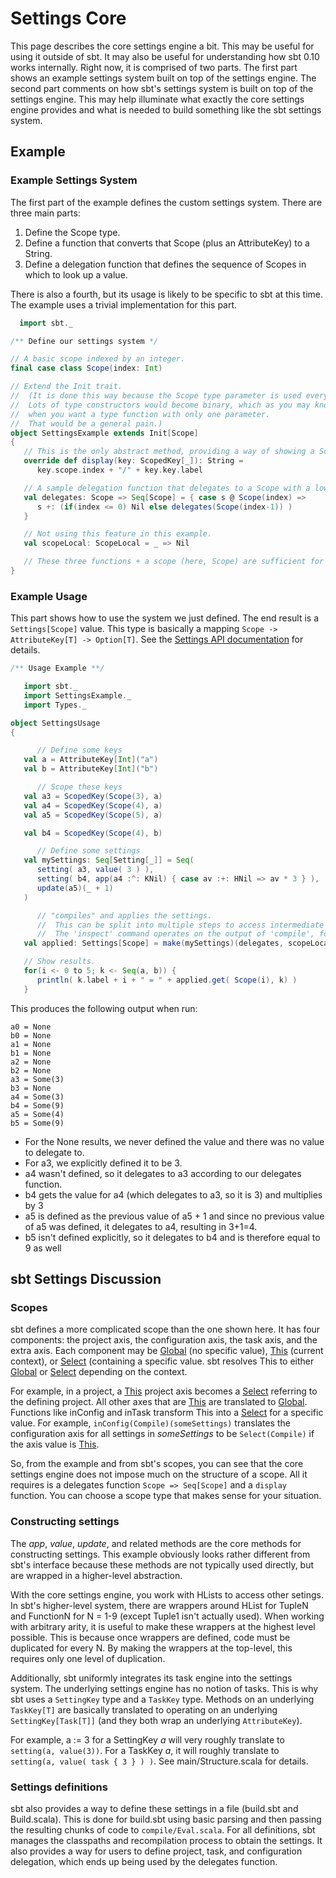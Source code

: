 [Global]: http://harrah.github.com/xsbt/latest/api/sbt/Global$.html
[This]: http://harrah.github.com/xsbt/latest/api/sbt/This$.html
[Select]: http://harrah.github.com/xsbt/latest/api/sbt/Select.html

# Settings Core

This page describes the core settings engine a bit.  This may be useful for using it outside of sbt.  It may also be useful for understanding how sbt 0.10 works internally.  Right now, it is comprised of two parts.  The first part shows an example settings system built on top of the settings engine.  The second part comments on how sbt's settings system is built on top of the settings engine.  This may help illuminate what exactly the core settings engine provides and what is needed to build something like the sbt settings system.

## Example 

### Example Settings System

The first part of the example defines the custom settings system.  There are three main parts:

1. Define the Scope type.
2. Define a function that converts that Scope (plus an AttributeKey) to a String.
3. Define a delegation function that defines the sequence of Scopes in which to look up a value.

There is also a fourth, but its usage is likely to be specific to sbt at this time.  The example uses a trivial implementation for this part.

```scala
  import sbt._

/** Define our settings system */

// A basic scope indexed by an integer.
final case class Scope(index: Int)

// Extend the Init trait.
//  (It is done this way because the Scope type parameter is used everywhere in Init.
//  Lots of type constructors would become binary, which as you may know requires lots of type lambdas
//  when you want a type function with only one parameter.
//  That would be a general pain.)
object SettingsExample extends Init[Scope]
{
   // This is the only abstract method, providing a way of showing a Scope+AttributeKey[_]
   override def display(key: ScopedKey[_]): String =
      key.scope.index + "/" + key.key.label

   // A sample delegation function that delegates to a Scope with a lower index.
   val delegates: Scope => Seq[Scope] = { case s @ Scope(index) =>
      s +: (if(index <= 0) Nil else delegates(Scope(index-1)) )
   }

   // Not using this feature in this example.
   val scopeLocal: ScopeLocal = _ => Nil

   // These three functions + a scope (here, Scope) are sufficient for defining our settings system.
}
```

### Example Usage

This part shows how to use the system we just defined.  The end result is a `Settings[Scope]` value.  This type is basically a mapping `Scope -> AttributeKey[T] -> Option[T]`.  See the [Settings API documentation](http://harrah.github.com/xsbt/latest/api/sbt/Settings.html) for details.

```scala
/** Usage Example **/

   import sbt._
   import SettingsExample._
   import Types._

object SettingsUsage
{

      // Define some keys
   val a = AttributeKey[Int]("a")
   val b = AttributeKey[Int]("b")

      // Scope these keys
   val a3 = ScopedKey(Scope(3), a)
   val a4 = ScopedKey(Scope(4), a)
   val a5 = ScopedKey(Scope(5), a)

   val b4 = ScopedKey(Scope(4), b)

      // Define some settings
   val mySettings: Seq[Setting[_]] = Seq(
      setting( a3, value( 3 ) ),
      setting( b4, app(a4 :^: KNil) { case av :+: HNil => av * 3 } ),
      update(a5)(_ + 1)
   )

      // "compiles" and applies the settings.
      //  This can be split into multiple steps to access intermediate results if desired.
      //  The 'inspect' command operates on the output of 'compile', for example.
   val applied: Settings[Scope] = make(mySettings)(delegates, scopeLocal)

   // Show results.
   for(i <- 0 to 5; k <- Seq(a, b)) {
      println( k.label + i + " = " + applied.get( Scope(i), k) )
   }
```

This produces the following output when run:
```
a0 = None
b0 = None
a1 = None
b1 = None
a2 = None
b2 = None
a3 = Some(3)
b3 = None
a4 = Some(3)
b4 = Some(9)
a5 = Some(4)
b5 = Some(9)
```

* For the None results, we never defined the value and there was no value to delegate to.
* For a3, we explicitly defined it to be 3.
* a4 wasn't defined, so it delegates to a3 according to our delegates function.
* b4 gets the value for a4 (which delegates to a3, so it is 3) and multiplies by 3
* a5 is defined as the previous value of a5 + 1 and
  since no previous value of a5 was defined, it delegates to a4, resulting in 3+1=4.
* b5 isn't defined explicitly, so it delegates to b4 and is therefore equal to 9 as well

## sbt Settings Discussion

### Scopes

sbt defines a more complicated scope than the one shown here.  It has four components: the project axis, the configuration axis, the task axis, and the extra axis.  Each component may be [Global] (no specific value), [This] (current context), or [Select] (containing a specific value.  sbt resolves This to either [Global] or [Select] depending on the context.

For example, in a project, a [This] project axis becomes a [Select] referring to the defining project.  All other axes that are [This] are translated to [Global].  Functions like inConfig and inTask transform This into a [Select] for a specific value.  For example, `inConfig(Compile)(someSettings)` translates the configuration axis for all settings in _someSettings_ to be `Select(Compile)` if the axis value is [This].

So, from the example and from sbt's scopes, you can see that the core settings engine does not impose much on the structure of a scope.  All it requires is a delegates function `Scope => Seq[Scope]` and a `display` function.  You can choose a scope type that makes sense for your situation.

### Constructing settings

The _app_, _value_, _update_, and related methods are the core methods for constructing settings.
This example obviously looks rather different from sbt's interface because these methods are not typically used directly, but are wrapped in a higher-level abstraction.

With the core settings engine, you work with HLists to access other setings.  In sbt's higher-level system, there are wrappers around HList for TupleN and FunctionN for N = 1-9 (except Tuple1 isn't actually used).  When working with arbitrary arity, it is useful to make these wrappers at the highest level possible.  This is because once wrappers are defined, code must be duplicated for every N.  By making the wrappers at the top-level, this requires only one level of duplication.

Additionally, sbt uniformly integrates its task engine into the settings system.
The underlying settings engine has no notion of tasks.
This is why sbt uses a `SettingKey` type and a `TaskKey` type.
Methods on an underlying `TaskKey[T]` are basically translated to operating on an underlying `SettingKey[Task[T]]` (and they both wrap an underlying `AttributeKey`).

For example, a := 3 for a SettingKey _a_ will very roughly translate to `setting(a, value(3))`.
For a TaskKey _a_, it will roughly translate to `setting(a, value( task { 3 } ) )`.
See main/Structure.scala for details.

### Settings definitions

sbt also provides a way to define these settings in a file (build.sbt and Build.scala).
This is done for build.sbt using basic parsing and then passing the resulting chunks of code to `compile/Eval.scala`.
For all definitions, sbt manages the classpaths and recompilation process to obtain the settings.
It also provides a way for users to define project, task, and configuration delegation, which ends up being used by the delegates function.
